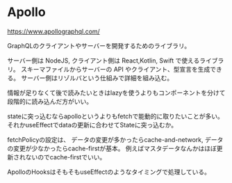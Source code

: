 # Apollo

https://www.apollographql.com/

GraphQLのクライアントやサーバーを開発するためのライブラリ。

サーバー側は NodeJS, クライアント側は React,Kotlin, Swift で使えるライブラリ。
スキーマファイルからサーバーの API やクライアント、型宣言を生成できる。
サーバー側はリゾルバという仕組みで詳細を組み込む。

情報が足りなくて後で読みたいときはlazyを使うよりもコンポーネントを分けて段階的に読み込んだ方がいい。

stateに突っ込むならapolloというよりもfetchで能動的に取りたいことが多い。
それかuseEffectでdataの更新に合わせてStateに突っ込むか。

fetchPolicyの設定は、
データの変更が多かったらcache-and-network,
データの変更が少なかったらcache-firstが基本。
例えばマスタデータなんかはほぼ更新されないのでcache-firstでいい。

ApolloのHooksはそもそもuseEffectのようなタイミングで処理している。
